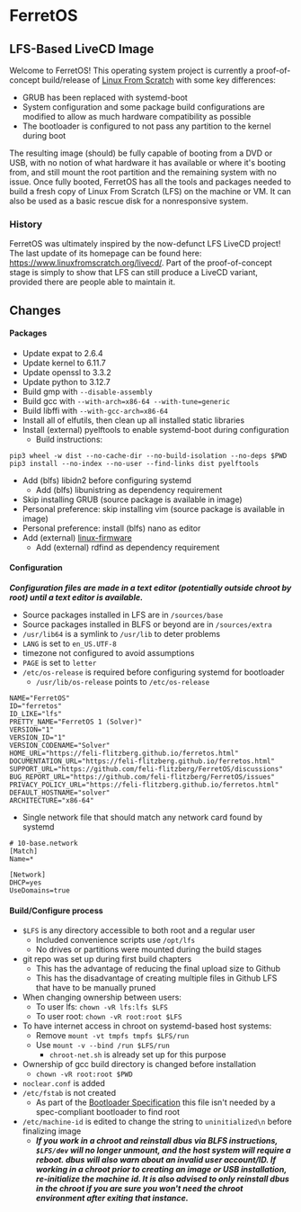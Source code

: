 # FerretOS

## LFS-Based LiveCD Image

Welcome to FerretOS! This operating system project is currently a proof-of-concept
build/release of [Linux From Scratch](https://www.linuxfromscratch.org) with some key
differences:

- GRUB has been replaced with systemd-boot
- System configuration and some package build configurations are modified to allow
as much hardware compatibility as possible
- The bootloader is configured to not pass any partition to the kernel during boot

The resulting image (should) be fully capable of booting from a DVD or USB, with no
notion of what hardware it has available or where it's booting from, and still mount
the root partition and the remaining system with no issue. Once fully booted, FerretOS
has all the tools and packages needed to build a fresh copy of Linux From Scratch (LFS)
on the machine or VM. It can also be used as a basic rescue disk for a nonresponsive
system.

### History

FerretOS was ultimately inspired by the now-defunct LFS LiveCD project! The last
update of its homepage can be found here: <https://www.linuxfromscratch.org/livecd/>.
Part of the proof-of-concept stage is simply to show that LFS can still produce a
LiveCD variant, provided there are people able to maintain it.

## Changes

#### Packages

- Update expat to 2.6.4
- Update kernel to 6.11.7
- Update openssl to 3.3.2
- Update python to 3.12.7
- Build gmp with `--disable-assembly`
- Build gcc with `--with-arch=x86-64 --with-tune=generic`
- Build libffi with `--with-gcc-arch=x86-64`
- Install all of elfutils, then clean up all installed static libraries
- Install (external) pyelftools to enable systemd-boot during configuration
  - Build instructions:
```
pip3 wheel -w dist --no-cache-dir --no-build-isolation --no-deps $PWD
pip3 install --no-index --no-user --find-links dist pyelftools
```
- Add (blfs) libidn2 before configuring systemd
  - Add (blfs) libunistring as dependency requirement
- Skip installing GRUB (source package is available in image)
- Personal preference: skip installing vim (source package is available in image)
- Personal preference: install (blfs) nano as editor
- Add (external) [linux-firmware](https://git.kernel.org/pub/scm/linux/kernel/git/firmware/linux-firmware.git/)
  - Add (external) rdfind as dependency requirement

#### Configuration

***Configuration files are made in a text editor (potentially outside chroot by
root) until a text editor is available.***

- Source packages installed in LFS are in `/sources/base`
- Source packages installed in BLFS or beyond are in `/sources/extra`
- `/usr/lib64` is a symlink to `/usr/lib` to deter problems
- `LANG` is set to `en_US.UTF-8`
- timezone not configured to avoid assumptions
- `PAGE` is set to `letter`
- `/etc/os-release` is required before configuring systemd for bootloader
  - `/usr/lib/os-release` points to `/etc/os-release`
```
NAME="FerretOS"
ID="ferretos"
ID_LIKE="lfs"
PRETTY_NAME="FerretOS 1 (Solver)"
VERSION="1"
VERSION_ID="1"
VERSION_CODENAME="Solver"
HOME_URL="https://feli-flitzberg.github.io/ferretos.html"
DOCUMENTATION_URL="https://feli-flitzberg.github.io/ferretos.html"
SUPPORT_URL="https://github.com/feli-flitzberg/FerretOS/discussions"
BUG_REPORT_URL="https://github.com/feli-flitzberg/FerretOS/issues"
PRIVACY_POLICY_URL="https://feli-flitzberg.github.io/ferretos.html"
DEFAULT_HOSTNAME="solver"
ARCHITECTURE="x86-64"
```
- Single network file that should match any network card found by systemd
```
# 10-base.network
[Match]
Name=*

[Network]
DHCP=yes
UseDomains=true
```

#### Build/Configure process

- `$LFS` is any directory accessible to both root and a regular user
  - Included convenience scripts use `/opt/lfs`
  - No drives or partitions were mounted during the build stages
- git repo was set up during first build chapters
  - This has the advantage of reducing the final upload size to Github
  - This has the disadvantage of creating multiple files in Github LFS that have to be
manually pruned
- When changing ownership between users:
  - To user lfs: `chown -vR lfs:lfs $LFS`
  - To user root: `chown -vR root:root $LFS`
- To have internet access in chroot on systemd-based host systems:
  - Remove `mount -vt tmpfs tmpfs $LFS/run`
  - Use `mount -v --bind /run $LFS/run`
    - `chroot-net.sh` is already set up for this purpose
- Ownership of gcc build directory is changed before installation
  - `chown -vR root:root $PWD`
- `noclear.conf` is added
- `/etc/fstab` is not created
  - As part of the [Bootloader Specification](https://uapi-group.org/specifications/specs/boot_loader_specification/)
this file isn't needed by a spec-compliant bootloader to find root
- `/etc/machine-id` is edited to change the string to `uninitialized\n` before finalizing
image
  - ***If you work in a chroot and reinstall dbus via BLFS instructions, `$LFS/dev` will no
longer unmount, and the host system will require a reboot. dbus will also warn about an
invalid user account/ID. If working in a chroot prior to creating an image or USB
installation, re-initialize the machine id. It is also advised to only reinstall dbus in
the chroot if you are sure you won't need the chroot environment after exiting that
instance.***

<!---  - For efibootmgr, the executable name is `systemd-bootx64.efi`
-- root password set
-- add strip-all.sh
-- add remove-la-files.sh
-- add rpm2cpio script
-- add initramfs scripts
-- set up /etc/skel before adding user
-- include starting scripts and LFS books in /etc/skel
-- include license files in /etc/skel
-- add user
--- ferretos
--- ferretos
-- add packages listed below before setting up boot
